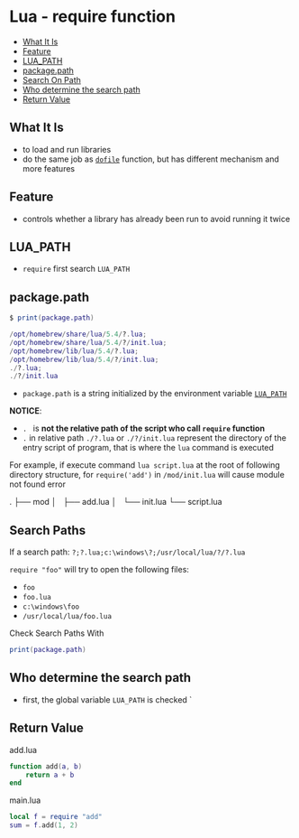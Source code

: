 # Lua - require function

* [What It Is](#what-it-is)
* [Feature](#feature)
* [LUA\_PATH](#lua_path)
* [package.path](#packagepath)
* [Search On Path](#search-on-path)
* [Who determine the search path](#who-determine-the-search-path)
* [Return Value](#return-value)

## What It Is

- to load and run libraries
- do the same job as [`dofile`](lua-built-in-functions.md) function, but has different mechanism and more features

## Feature

- controls whether a library has already been run to avoid running it twice

## LUA_PATH

- `require` first search `LUA_PATH`

## package.path

```lua
$ print(package.path)

/opt/homebrew/share/lua/5.4/?.lua;
/opt/homebrew/share/lua/5.4/?/init.lua;
/opt/homebrew/lib/lua/5.4/?.lua;
/opt/homebrew/lib/lua/5.4/?/init.lua;
./?.lua;
./?/init.lua
```

- `package.path` is a string initialized by the environment variable [`LUA_PATH`](#lua_path)

**NOTICE**:

- `. ` is **not the relative path of the script who call `require` function**
- `.` in relative path `./?.lua` or `./?/init.lua` represent the directory of the entry script of program, that is where the `lua` command is executed

For example, if execute command `lua script.lua` at the root of following directory structure, for `require('add')` in `/mod/init.lua` will cause module not found error

.
├── mod
│   ├── add.lua
│   └── init.lua
└── script.lua


## Search Paths


If a search path: `?;?.lua;c:\windows\?;/usr/local/lua/?/?.lua`

`require "foo"` will try to open the following files:

- `foo`
- `foo.lua`
- `c:\windows\foo`
- `/usr/local/lua/foo.lua`

Check Search Paths With

```lua
print(package.path)
```

## Who determine the search path

- first, the global variable `LUA_PATH` is checked `

## Return Value

add.lua

```lua
function add(a, b)
    return a + b
end
```

main.lua

```lua
local f = require "add"
sum = f.add(1, 2)
```

